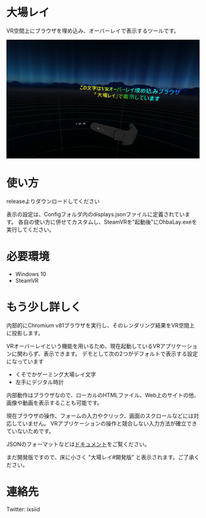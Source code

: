 # 大場レイ
VR空間上にブラウザを埋め込み、オーバーレイで表示するツールです。

![スクリーンショット](./docs/images/screenshot1.png)

# 使い方
releaseよりダウンロードしてください

表示の設定は、Configフォルダ内のdisplays.jsonファイルに定義されています。
各自の使い方に併せてカスタムし、SteamVRを"起動後"にOhbaLay.exeを実行してください。

# 必要環境
- Windows 10
- SteamVR

# もう少し詳しく
内部的にChromium v81ブラウザを実行し、そのレンダリング結果をVR空間上に投影します。

VRオーバーレイという機能を用いるため、現在起動しているVRアプリケーションに関わらず、表示できます。
デモとして次の2つがデフォルトで表示する設定になっています

- くそでかゲーミング大場レイ文字
- 左手にデジタル時計

内部動作はブラウザなので、ローカルのHTMLファイル、Web上のサイトの他、画像や動画を表示することも可能です。

現在ブラウザの操作、フォームの入力やクリック、画面のスクロールなどには対応していません。
VRアプリケーションの操作と競合しない入力方法が確立できていないためです。

JSONのフォーマットなどは[ドキュメント](https://ixsiid.github.io/OhbaLay/)をご覧ください。

まだ開発版ですので、床に小さく "大場レイ#開発版" と表示されます。ご了承ください。

# 連絡先
Twitter: ixsiid


